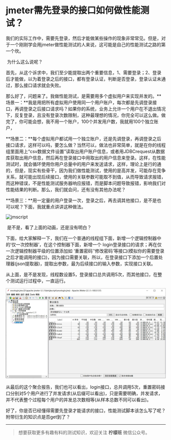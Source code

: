 # jmeter需先登录的接口如何做性能测试？

​	我们的实际工作中，需要先登录，然后才能做某些操作的现象非常常见。但是，对于一个刚刚学会用jmeter做性能测试的人来说，这可能是自己的性能测试之路的第一个坎。

​	为什么这么说呢？

​	首先，从这个诉求中，我们至少能提取出两个重要信息，1、需要登录；2、登录后才能做，以为着登录之后的接口，都有登录认证，判断是否登录，登录认证未通过，那么接口请求就会失败。

​	那么好了，问题来了。我做性能测试，是需要用多个虚拟用户来实现并发的。**场景一：**我是用把所有虚拟用户使用同一个用户账户，每次都是先调登录接口，再调登录之后接口请求吗？如果你的系统，业务上允许一个用户在不退出情况下，反复登录，且没有登录次数限制，这种最理想的情况，你完全可以这么做。做完了，你可能会想，我不用一个账户，100个并发用户数，我就用100个独立账户，

**场景二：**每个虚拟用户都试用一个独立账户，还是先调登录，再调登录之后接口请求，这样可以吗，要怎么做？当然可以，做法也非常简单，就是在你的线程组里面用上“csv数据文件设置”读取出用户账户信息，或者用JDBCrequest从数据库获取出用户信息，然后再在登录接口中用取出的用户信息来登录。这样，在性能测试时，就会循环使用你用户总量中的用户来发送请求，这样，理论上是行的通的，但是，现实有些骨干，因为我们做性能测试，使用的是高并发，可能存在竞争关系，就可能出现后续接口，使用的关联参数可能取不到值，从而导致请求报错，而这种错误，不是性能测试服务器响应报错，而是脚本问题导致报错，影响我们对性能结果的判断。那么，我们就会问，还有没有其他办法呢？

**场景三：**用一定量的用户登录一次，登录之后，再去调其他接口，是不是也可以呢？下面，我就重点讲讲这种做法。

![jmscript](image/jmscript.gif)

​	是不是，看了上面的动画，还是没有明白？

​	下面，给大家解释一下，我们在一个普通的线程组下面，新增一个逻辑控制器中的‘仅一次控制器’，在这个控制器下面，新增一个 login登录接口的请求；再在仅一次逻辑控制器平级的位置添加如 ‘重置密码’‘修改密码’等接口(模拟你的需要登录之后才能调用的接口)，因为接口需要关联，所以，在登录接口下添加一个后置处理器(json提取器)，提取出参数，最为后续接口的输入参数，实现接口关联。

​	从上面，是不是发现，线程数设置5，登录接口总共调用5次，而其他接口，在整个测试运行过程中，一直运行。

![AggregateReport](image/AggregateReport.jpg)

从最后的这个聚合报告，我们也可以看出，login接口，总共调用5次，重置密码接口分别对5个用户进行了并发请求(从后缀可以看出)，只是需要明确，并发请求，并不代表整个过程每个用户的并发总次数相等(从样本总数不同可以看出)。

好了，你是否已经懂得需要先登录才能请求的接口，性能测试脚本该怎么写了呢？附带衍生的知识点是否get到了？

---
> 想要获取更多有趣有料的测试知识，欢迎关注 **柠檬班** 微信公众号。

